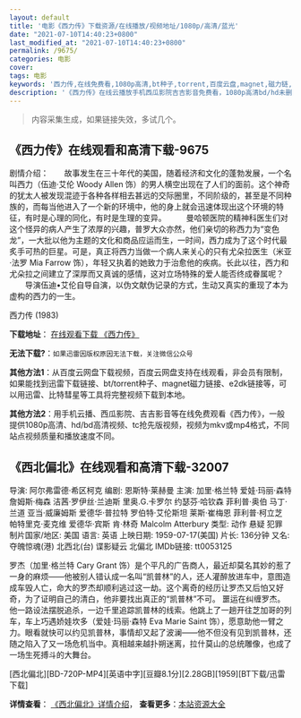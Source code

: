 ```yaml
---
layout: default
title: '电影《西力传》下载资源/在线播放/视频地址/1080p/高清/蓝光'
date: "2021-07-10T14:40:23+0800"
last_modified_at: "2021-07-10T14:40:23+0800"
permalink: /9675/
categories: 电影
cover:
tags: 电影
keywords: '西力传,在线免费看,1080p高清,bt种子,torrent,百度云盘,magnet,磁力链,迅雷下载资源'
description: '《西力传》在线云播放手机西瓜影院吉吉影音免费看，1080p高清bd/hd未删减完整版和tc抢先枪版，mkv/mp4格式，附带bt/torrent种子、magnet/磁力链、百度云盘、网盘资源迅雷下载链接'
---
```


>内容采集生成，如果链接失效，多试几个。


## 《西力传》在线观看和高清下载-9675

剧情介绍：　　故事发生在三十年代的美国，随着经济和文化的蓬勃发展，一个名叫西力（伍迪·艾伦 Woody Allen 饰）的男人横空出现在了人们的面前。这个神奇的犹太人被发现混迹于各种各样相去甚远的交际圈里，不同阶级的，甚至是不同种族的，而每当他进入了一个新的环境中，他的身上就会迅速体现出这个环境的特征，有时是心理的同化，有时是生理的变异。  　　曼哈顿医院的精神科医生们对这个怪异的病人产生了浓厚的兴趣，普罗大众亦然，他们亲切的称西力为“变色龙”，一大批以他为主题的文化和商品应运而生，一时间，西力成为了这个时代最炙手可热的巨星。可是，真正将西力当做一个病人来关心的只有尤朵拉医生（米亚·法罗 Mia Farrow 饰），年轻又执着的她致力于治愈他的疾病。长此以往，西力和尤朵拉之间建立了深厚而又真诚的感情，这对立场特殊的爱人能否终成眷属呢？  　　导演伍迪•艾伦自导自演，以伪文献伪记录的方式，生动又真实的重现了本为虚构的西力的一生。


西力传 (1983)

**下载地址**： [在线观看下载 《西力传》](https://www.btbtdy.me/btdy/dy9152.html) 


**无法下载?**：`如果迅雷因版权原因无法下载，关注微信公众号 `

**其他方法1**：从百度云网盘下载视频，百度云网盘支持在线观看，非会员有限制，如果能找到迅雷下载链接、bt/torrent种子、magnet磁力链接、e2dk链接等，可以用迅雷、比特彗星等工具将完整视频下载到本地。

**其他方法2**：用手机云播、西瓜影院、吉吉影音等在线免费观看《西力传》，一般提供1080p高清、hd/bd高清视频、tc抢先版视频，视频为mkv或mp4格式，不同站点视频质量和播放速度不同。


## 《西北偏北》在线观看和高清下载-32007

导演: 阿尔弗雷德·希区柯克 编剧: 恩斯特·莱赫曼 主演: 加里·格兰特 爱娃·玛丽·森特 詹姆斯·梅森 洁茜·罗伊丝·兰迪斯 里奥.G.卡罗尔 约瑟芬·哈钦森 菲利普·奥伯 马丁·兰道 亚当·威廉姆斯 爱德华·普拉特 罗伯特·艾伦斯坦 莱斯·崔梅恩 菲利普·柯立芝 帕特里克·麦克维 爱德华·宾斯 肯·林奇 Malcolm Atterbury 类型: 动作 悬疑 犯罪 制片国家/地区: 美国 语言: 英语 上映日期: 1959-07-17(美国) 片长: 136分钟 又名: 夺魄惊魂(港) 北西北(台) 谍影疑云 北偏北 IMDb链接: tt0053125

罗杰（加里·格兰特 Cary Grant 饰）是个平凡的广告商人，最近却莫名其妙的惹了一身的麻烦——他被别人错认成一名叫“凯普林”的人，还人灌醉放进车中，意图造成车毁人亡，命大的罗杰却顺利逃过这一劫。这个离奇的经历让罗杰又后怕又好奇，为了证明自己的清白，他非要找出真正的“凯普林”不可。 噩运在纠缠罗杰。他一路设法摆脱追杀，一边千里追踪凯普林的线索。他跳上了一趟开往芝加哥的列车，车上巧遇娇娃坎多（爱娃·玛丽·森特 Eva Marie Saint 饰），愿意助他一臂之力。眼看就快可以约见凯普林，事情却又起了波澜——他不但没有见到凯普林，还随之陷入了又一场危机当中。真相越来越扑朔迷离，拉什莫山的总统雕像，也成了一场生死搏斗的大舞台。


[西北偏北][BD-720P-MP4][英语中字][豆瓣8.1分][2.28GB][1959][BT下载/迅雷下载]

**详情查看**： [《西北偏北》详情介绍](/movie/32007/)， **查看更多**：[本站资源大全](/movie/t/all/)

